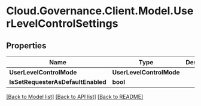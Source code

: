 # Cloud.Governance.Client.Model.UserLevelControlSettings
## Properties

Name | Type | Description | Notes
------------ | ------------- | ------------- | -------------
**UserLevelControlMode** | **UserLevelControlMode** |  | [optional] 
**IsSetRequesterAsDefaultEnabled** | **bool** |  | [optional] 

[[Back to Model list]](../README.md#documentation-for-models) [[Back to API list]](../README.md#documentation-for-api-endpoints) [[Back to README]](../README.md)

